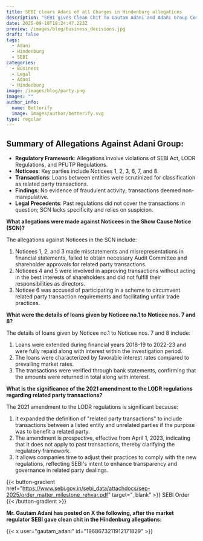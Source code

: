 ```yaml
---
title: SEBI clears Adani of all Charges in Hindenburg allegations
description: "SEBI gives Clean Chit To Gautam Adani and Adani Group Companies In the Hindenburg Case. "
date: 2025-09-18T18:24:47.223Z
preview: /images/blog/business_decisions.jpg
draft: false
tags:
  - Adani
  - Hindenburg
  - SEBI
categories:
  - Business
  - Legal
  - Adani
  - Hindenburg
image: /images/blog/party.png
images: ""
author_info:
  name: Betterify
  image: images/author/betterify.svg
type: regular
---
```


## Summary of Allegations Against Adani Group:

- **Regulatory Framework**: Allegations involve violations of SEBI Act, LODR Regulations, and PFUTP Regulations.
- **Noticees**: Key parties include Noticees 1, 2, 3, 6, 7, and 8.
- **Transactions**: Loans between entities were scrutinized for classification as related party transactions.
- <span class="yellow"> <b>Findings</b>: No evidence of fraudulent activity; transactions deemed non-manipulative.<span/>
- **Legal Precedents**: Past regulations did not cover the transactions in question; SCN lacks specificity and relies on suspicion.

**What allegations were made against Noticees in the Show Cause Notice (SCN)?**

The allegations against Noticees in the SCN include:

1. Noticees 1, 2, and 3 made misstatements and misrepresentations in financial statements, failed to obtain necessary Audit Committee and shareholder approvals for related party transactions.
2. Noticees 4 and 5 were involved in approving transactions without acting in the best interests of shareholders and did not fulfill their responsibilities as directors.
3. Noticee 6 was accused of participating in a scheme to circumvent related party transaction requirements and facilitating unfair trade practices.

**What were the details of loans given by Noticee no.1 to Noticee nos. 7 and 8?**

The details of loans given by Noticee no.1 to Noticee nos. 7 and 8 include:

1. Loans were extended during financial years 2018-19 to 2022-23 and were fully repaid along with interest within the investigation period.
2. The loans were characterized by favorable interest rates compared to prevailing market rates.
3. The transactions were verified through bank statements, confirming that the amounts were returned in total along with interest.

**What is the significance of the 2021 amendment to the LODR regulations regarding related party transactions?**

The 2021 amendment to the LODR regulations is significant because:

1. It expanded the definition of "related party transactions" to include transactions between a listed entity and unrelated parties if the purpose was to benefit a related party.
2. The amendment is prospective, effective from April 1, 2023, indicating that it does not apply to past transactions, thereby clarifying the regulatory framework.
3. It allows companies time to adjust their practices to comply with the new regulations, reflecting SEBI's intent to enhance transparency and governance in related party dealings.

{{< button-gradient href="https://www.sebi.gov.in/sebi_data/attachdocs/sep-2025/order_matter_milestone_rehvar.pdf" target="_blank" >}}
SEBI Order <i class="las la-arrow-right"></i>
{{< /button-gradient >}}

**Mr. Gautam Adani has posted on X the following, after the market regulator SEBI gave clean chit in the Hindenburg allegations:**

{{< x user="gautam_adani" id="1968673211912171829" >}}